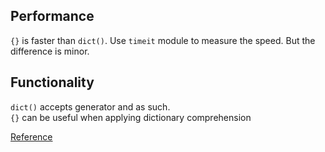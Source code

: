 ## Performance ##
``` {} ``` is faster than ```dict()```. Use ```timeit``` module to measure the speed. But the difference is minor. 

## Functionality ##
 ``` dict() ``` accepts generator and as such.     
 ``` {} ``` can be useful when applying dictionary comprehension 
 
[Reference](https://medium.com/@jodylecompte/dict-vs-in-python-whats-the-big-deal-anyway-73e251df8398)
